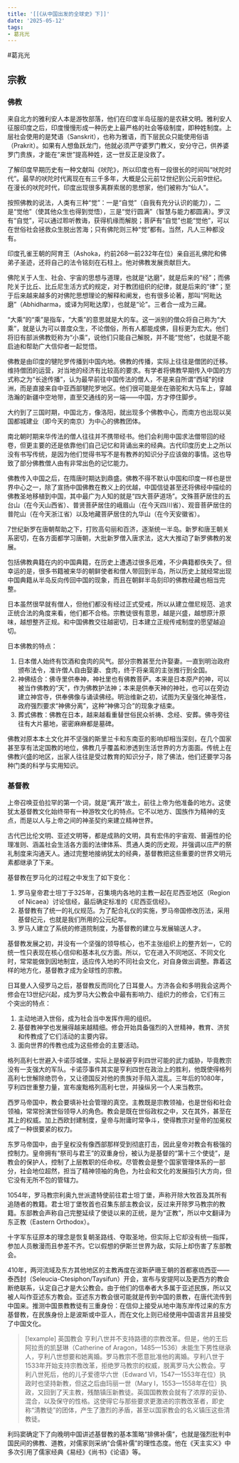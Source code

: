 ```yaml
---
title: '[[《从中国出发的全球史》下]]'
date: '2025-05-12'
tags:
- 葛兆光
---
```

#葛兆光

## 宗教
### 佛教
来自北方的雅利安人本是游牧部落，他们在印度半岛征服的是农耕文明。雅利安人征服印度之后，印度慢慢形成一种历史上最严格的社会等级制度，即种姓制度。上层社会使用的是梵语（Sanskrit），也称为雅语，而下层民众只能使用俗语（Prakrit）。如果有人想鱼跃龙门，他就必须严守婆罗门教义，安分守己，供养婆罗门贵族，才能在“来世”提高种姓，这一世反正是没救了。

了解印度早期历史有一种文献叫《吠陀》，所以印度也有一段很长的时间叫“吠陀时代”。最早的吠陀时代离现在有三千多年，大概是公元前12世纪到公元前9世纪。在漫长的吠陀时代，印度出现很多离群索居的思想家，他们被称为“仙人”。

按照佛教的说法，人类有三种“觉”：一是“自觉”（自我有充分认识的能力），二是“觉他”（使其他众生也得到觉悟），三是“觉行圆满”（智慧与能力都圆满）。罗汉有“自觉”，可以通过聆听教诲，获得机缘而解脱；菩萨有“自觉”也能“觉他”，可以在世俗社会拯救众生脱出苦海；只有佛陀则三种“觉”都有。当然，凡人三种都没有。

印度孔雀王朝的阿育王（Ashoka，约前268—前232年在位）亲自巡礼佛陀和佛弟子圣迹，还将自己的法令铭刻在石柱上。他对佛教发展贡献巨大。

佛陀关于人生、社会、宇宙的思想与道理，也就是“达磨”，就是后来的“经”；而佛陀关于比丘、比丘尼生活方式的规定，对于教团组织的纪律，就是后来的“律”；至于后来越来越多的对佛陀思想理论的解释和阐发，也有很多论著，那叫“阿毗达磨”（Abhidharma，或译为阿毗达摩），也就是“论”。三者合一成为三藏。

“大乘”的“乘”是指车，“大乘”的意思就是大的车。这一派别的僧众将自己称为“大乘”，就是认为可以普度众生，不论僧俗，所有人都能成佛，目标更为宏大。他们将旧有部派佛教贬称为“小乘”，说他们只能自己解脱，并不能“觉他”，也就是不能启迪和帮助广大信仰者一起觉悟。

佛教是由印度的犍陀罗传播到中国内地。佛教的传播，实际上往往是僧团的迁移。维持僧团的运营，对当地的经济有比较高的要求。有学者将佛教早期传入中国的方式称之为“长途传播”，认为最早前往中国传法的僧人，不是来自所谓“西域”的绿洲，而是直接来自中亚西部犍陀罗地区。他们很可能是坐在骆驼和大马车上，穿越浩瀚的新疆中空地带，直至交通线的另一端——中国，方才停住脚步。

大约到了三国时期，中国北方，像洛阳，就出现多个佛教中心，而南方也出现以吴国都城建业（即今天的南京）为中心的佛教团体。

南北朝时期来华传法的僧人往往并不携带经书。他们会利用中国求法僧带回的经卷，但更主要的还是依靠他们自己记忆和背诵出来的经典。古代印度历史上之所以没有书写传统，是因为他们觉得书写不是有教养的知识分子应该做的事情。这也导致了部分佛教僧人由有非常出色的记忆能力。

佛教传入中国之后，在隋唐时期达到鼎盛。佛教不得不默认中国和印度一样也是世界中心之一，除了宣扬中国佛教在教义上的优越，中国信徒甚至还将佛经中描绘的佛教圣地移植到中国，其中最广为人知的就是“四大菩萨道场”。文殊菩萨居住的五台山（在今天山西省）、普贤菩萨居住的峨眉山（在今天四川省）、观音菩萨居住的普陀山（在今天浙江省）以及地藏菩萨居住的九华山（在今天安徽省）。

7世纪新罗在唐朝帮助之下，打败高句丽和百济，逐渐统一半岛。新罗和唐王朝关系密切，在各方面都学习唐朝，大批新罗僧入唐求法，这大大推动了新罗佛教的发展。

包括佛教典籍在内的中国典籍，在历史上遭遇过很多厄难，不少典籍都佚失了。但幸运的是，很多书籍被来华的朝鲜使者和僧人带回到半岛，所以历史上就经常出现中国典籍从半岛反向传回中国的现象，而且在朝鲜半岛刻印的佛教经藏也相当完整。

日本虽然很早就有僧人，但他们都没有经过正式受戒，所以从建立僧尼规范、追求正统合法的角度来看，他们都不合格。宗教徒很有意思，越是兴盛，越想原汁原味，越想整齐正规。和中国佛教交往越密切，日本建立正规传戒制度的愿望越迫切。

日本佛教的特点：
1. 日本僧人始终有饮酒和食肉的风气。部分宗教甚至允许娶妻。一直到明治政府颁布法令，准许僧人自由娶妻、食肉，终于将亲鸾的主张推行到全国。
2. 神佛结合：佛寺里供奉神，神社里也有佛教菩萨。本来是日本原产的神，可以被当作佛教的“天”，作为佛教护法神；本来是供奉天神的神社，也可以在旁边建立神宫寺，供奉佛像与诵读佛经。明治维新之初，试图为天皇强化神圣性，政府强烈要求“神佛分离”，这种“神佛习合”的现象才结束。
3. 葬式佛教：佛教在日本，越来越看重替世俗民众祈祷、念经、安葬。佛寺旁往往有大片墓地，密密麻麻都是墓碑。

佛教对原本本土文化并不坚强的斯里兰卡和东南亚的影响却相当深刻，在几个国家甚至享有法定国教的地位，佛教几乎覆盖和渗透到生活世界的方方面面。传统上在佛教兴盛的地区，出家人往往是受过教育的知识分子，除了佛法，他们还要学习各种门类的科学与实用知识。

### 基督教
上帝召唤亚伯拉罕的第一个词，就是“离开”故土，前往上帝为他准备的地方。这使犹太基督教文化始终带有一种游牧文化的特点。它不以地方、国族作为精神的支点，而是以人与上帝之间的神圣契约来建立精神世界。

古代巴比伦文明、亚述文明等，都是成熟的文明，具有宏伟的宇宙观、普遍性的伦理准则、涵盖社会生活各方面的法律体系、贯通人类的历史观，并强调以庄严的祭礼制度来沟通天人。通过完整地接纳犹太的经典，基督教把这些重要的世界文明元素都继承了下来。

基督教在罗马化的过程之中发生了如下变化：
1. 罗马皇帝君士坦丁于325年，召集境内各地的主教一起在尼西亚地区（Region of Nicaea）讨论信经，最后确定标准的《尼西亚信经》。
2. 基督教有了统一的礼仪规范。为了配合礼仪的实施，罗马帝国修改历法，采用基督纪元，也就是我们所用的公元纪年。
3. 罗马人建立了系统的修道院制度，为基督教的建立与发展输送人才。

基督教发展之初，并没有一个坚强的领导核心，也不主张组织上的整齐划一，它的统一性只表现在核心信仰和基本礼仪方面。所以，它在进入不同地区、不同文化时，常常能做到因地制宜，适应传入地的不同社会文化，对自身做出调整。靠着这样的地方化，基督教才成为全球性的宗教。

日耳曼人入侵罗马之后，基督教反而同化了日耳曼人。方济各会和多明我会这两个修会在13世纪兴起，成为罗马大公教会中最有影响力、组织力的修会，它们有三个突出的特点：
1. 主动地进入世俗，成为社会当中发挥作用的组织。
2. 基督教神学也发展得越来越精细。修会开始具备强烈的入世精神，教育、济贫和传教成了它们活动的主要内容。
3. 面向世界的传教也成为这些修会的主要活动。

格列高利七世避入卡诺莎城堡，实际上是躲避亨利四世可能的武力威胁，毕竟教宗没有一支强大的军队。卡诺莎事件其实是亨利四世在政治上的胜利，他既使得格列高利七世解除绝罚令，又让德国反对他的贵族对手陷入混乱。三年后的1080年，亨利四世重整力量，宣布废黜格列高利七世，并操纵另一个人来当教宗。

西罗马帝国中，教会要填补社会管理的真空。主教既是宗教领袖，也是世俗和社会领袖，常常扮演世俗领导人的角色。教会是既在世俗政权之中，又在其外，甚至在其上的权威。加上西欧封建制度，皇帝与附庸时常争斗，使得教宗对皇帝的加冕权成了一种很要紧的权力。

东罗马帝国中，由于皇权没有像西部那样受到彻底打击，因此皇帝对教会有极强的控制力。皇帝拥有“祭司与君王”的双重身份，被认为是基督的“第十三个使徒”，是教会的保护人，控制了上层教职的任命权。尽管教会是整个国家管理体系的一部分，社会地位超然，担当了精神领袖的角色，为社会和文化的发展指引大方向，但它没有无所不包的管辖力。

1054年，罗马教宗利奥九世派遣特使前往君士坦丁堡，声称开除大牧首及其所有追随者的教籍。君士坦丁堡牧首也召集东部主教会议，反过来开除罗马教宗的教籍。东部教会声称自己完整延续了使徒以来的正统，是为“正教”，所以中文翻译为东正教（Eastern Orthodox）。

十字军东征原本的理念是恢复朝圣路线、夺取圣地，但实际上它却没有统一指挥，参加人员散漫而且参差不齐。它以假想的伊斯兰世界为敌，实际上却伤害了东部教会。

410年，两河流域及东方其他地区的主教再度在波斯萨珊王朝的首都塞琉西亚——泰西封（Seleucia-Ctesiphon/Taysifun）开会，宣布与安提阿以及更西方的教会断绝联系，认定自己才是大公教会。由于他们的信奉者大多属于亚述民族，所以又被人叫作亚述东方教会。亚述东方教会很可能就是传到中国的景教，在唐代流传到中国来。推测中国景教教徒有三重身份：在信仰上接受从地中海东岸传过来的东方基督教，在民族身份上是波斯或中亚人，而在文化上则已经使用中国语言并且接受了中国文化。


> [!example] 英国教会
> 亨利八世并不支持路德的宗教改革。但是，他的王后阿拉贡的凯瑟琳（Catherine of Aragon，1485—1536）未能生下男性继承人，亨利八世想要和她离婚。罗马教宗不愿意批准他的离婚。亨利八世于1533年开始支持宗教改革，拒绝罗马教宗的权威，脱离罗马大公教会。亨利八世死后，他的儿子爱德华六世（Edward VI，1547—1553年在位）执政时也坚持新教，但这之后由玛丽一世（Mary I，1553—1558年在位）执政，又回到了天主教，残酷镇压新教徒。英国国教教会就有了浓厚的妥协、混合，以及保守的性格。这使得它与那些要求更激进的宗教改革者，即史称“清教徒”的团体，产生了激烈的矛盾，甚至以国家教会的名义镇压这些清教徒。

利玛窦确定下了向晚明中国讲述基督教的基本策略“排佛补儒”，也就是强烈批判中国民间的佛教、道教，对儒家则采纳“合儒补儒”的理性态度。他在《天主实义》中多次引用了儒家经典《易经》《尚书》《论语》等。

